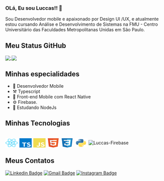 ### OLá, Eu sou Luccas!! 👋
Sou Desenvolvedor mobile e apaixonado por Design UI /UX, e atualmente estou cursando Análise e Desenvolvimento de Sistemas na FMU -  Centro Universitário das Faculdades Metropolitanas Unidas em São Paulo.

## Meu Status GitHub
<a href="https://github.com/luccasals">
  <img align="center" height="180rem" src="https://github-readme-stats.vercel.app/api?username=luccasals&show_icons=true&theme=dracula&count_private=true">
</a>
<a href="https://github.com/luccasals">
  <img align="center" height="180rem" src="https://github-readme-stats.vercel.app/api/top-langs/?username=luccasals&layout=compact&theme=dracula&count_private=true">
</a>
 

## Minhas especialidades
- 🔭 Desenvolvedor Mobile
- ⚒️ Typescript
- 🌱 Front-end Mobile com React Native
- ⚙️ Firebase.
- 📒 Estudando NodeJs

  
## Minhas Tecnologias
    
<div style="display: inline_block"><br>
  <img align="center" alt="Luccas-React Native" height="30" width="40" src="https://raw.githubusercontent.com/devicons/devicon/master/icons/react/react-original.svg">
  <img align="center" alt="Luccas-Ts" height="30" width="40" src="https://raw.githubusercontent.com/devicons/devicon/master/icons/typescript/typescript-plain.svg">
  <img align="center" alt="Luccas-Js" height="30" width="40" src="https://raw.githubusercontent.com/devicons/devicon/master/icons/javascript/javascript-plain.svg">
  <img align="center" alt="Luccas-HTML" height="30" width="40" src="https://raw.githubusercontent.com/devicons/devicon/master/icons/html5/html5-original.svg">
  <img align="center" alt="Luccas-CSS" height="30" width="40" src="https://raw.githubusercontent.com/devicons/devicon/master/icons/css3/css3-original.svg">
  <img align="center" alt="Luccas-Python" height="30" width="40" src="https://raw.githubusercontent.com/devicons/devicon/master/icons/python/python-original.svg">
  <img align="center" alt="Luccas-Firebase" height="30" width="40" src="https://cdn.jsdelivr.net/gh/devicons/devicon/icons/firebase/firebase-plain.svg" />     
</div>
  


 ## Meus Contatos

 [![Linkedin Badge](https://img.shields.io/badge/-Linkedin-blue?style=flat-square&logo=Linkedin&logoColor=white&link=https://www.linkedin.com/in/luccasals/)](https://www.linkedin.com/in/luccasals/) 
[![Gmail Badge](https://img.shields.io/badge/-luccasaslveswin.11@outlook.com-c14438?style=flat-square&logo=Gmail&logoColor=white&link=mailto:luccasalveswin.11@outlook.com)](mailto:luccasalveswin.11@outlook.com)
[![Instagram Badge](https://img.shields.io/badge/-Instagram-purple?style=flat-square&logo=Instagram&logoColor=white&link=https://www.instagram.com/sp.luccas/)](https://www.instagram.com/sp.luccas/)
 
